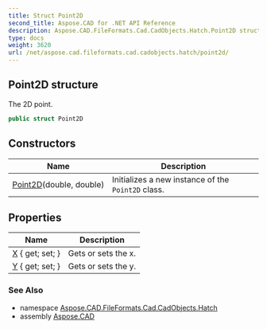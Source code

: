 ```yaml
---
title: Struct Point2D
second_title: Aspose.CAD for .NET API Reference
description: Aspose.CAD.FileFormats.Cad.CadObjects.Hatch.Point2D struct. The 2D point
type: docs
weight: 3620
url: /net/aspose.cad.fileformats.cad.cadobjects.hatch/point2d/
---
```

## Point2D structure

The 2D point.

```csharp
public struct Point2D
```

## Constructors

| Name | Description |
| --- | --- |
| [Point2D](point2d/)(double, double) | Initializes a new instance of the `Point2D` class. |

## Properties

| Name | Description |
| --- | --- |
| [X](../../aspose.cad.fileformats.cad.cadobjects.hatch/point2d/x/) { get; set; } | Gets or sets the x. |
| [Y](../../aspose.cad.fileformats.cad.cadobjects.hatch/point2d/y/) { get; set; } | Gets or sets the y. |

### See Also

* namespace [Aspose.CAD.FileFormats.Cad.CadObjects.Hatch](../../aspose.cad.fileformats.cad.cadobjects.hatch/)
* assembly [Aspose.CAD](../../)


